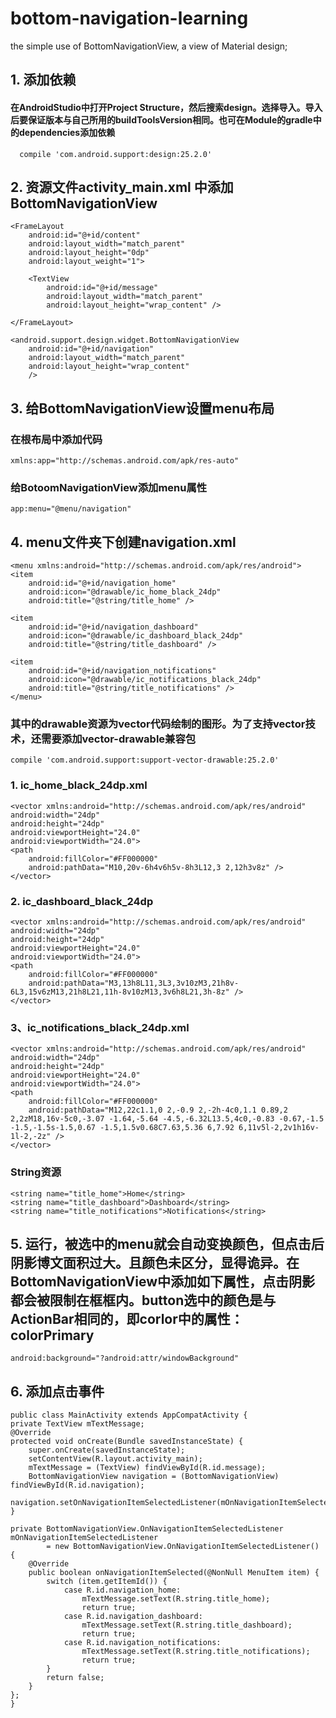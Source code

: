 # bottom-navigation-learning
the simple use of BottomNavigationView, a view of Material design; 

## 1. 添加依赖
#### 在AndroidStudio中打开Project Structure，然后搜索design。选择导入。导入后要保证版本与自己所用的buildToolsVersion相同。也可在Module的gradle中的dependencies添加依赖
      compile 'com.android.support:design:25.2.0'
     

## 2. 资源文件activity_main.xml 中添加BottomNavigationView
  <LinearLayout xmlns:android="http://schemas.android.com/apk/res/android"
    xmlns:app="http://schemas.android.com/apk/res-auto"
    android:layout_width="match_parent"
    android:layout_height="match_parent"
    android:orientation="vertical"
    >

    <FrameLayout
        android:id="@+id/content"
        android:layout_width="match_parent"
        android:layout_height="0dp"
        android:layout_weight="1">

        <TextView
            android:id="@+id/message"
            android:layout_width="match_parent"
            android:layout_height="wrap_content" />

    </FrameLayout>

    <android.support.design.widget.BottomNavigationView
        android:id="@+id/navigation"
        android:layout_width="match_parent"
        android:layout_height="wrap_content"
        />
</LinearLayout>

## 3. 给BottomNavigationView设置menu布局
### 在根布局中添加代码
    xmlns:app="http://schemas.android.com/apk/res-auto"
  
### 给BotoomNavigationView添加menu属性
    app:menu="@menu/navigation" 
## 4. menu文件夹下创建navigation.xml
    <menu xmlns:android="http://schemas.android.com/apk/res/android">
    <item
        android:id="@+id/navigation_home"
        android:icon="@drawable/ic_home_black_24dp"
        android:title="@string/title_home" />

    <item
        android:id="@+id/navigation_dashboard"
        android:icon="@drawable/ic_dashboard_black_24dp"
        android:title="@string/title_dashboard" />

    <item
        android:id="@+id/navigation_notifications"
        android:icon="@drawable/ic_notifications_black_24dp"
        android:title="@string/title_notifications" />
    </menu>
### 其中的drawable资源为vector代码绘制的图形。为了支持vector技术，还需要添加vector-drawable兼容包
    compile 'com.android.support:support-vector-drawable:25.2.0'
### 1.  ic_home_black_24dp.xml
    <vector xmlns:android="http://schemas.android.com/apk/res/android"
    android:width="24dp"
    android:height="24dp"
    android:viewportHeight="24.0"
    android:viewportWidth="24.0">
    <path
        android:fillColor="#FF000000"
        android:pathData="M10,20v-6h4v6h5v-8h3L12,3 2,12h3v8z" />
    </vector>
### 2. ic_dashboard_black_24dp
    <vector xmlns:android="http://schemas.android.com/apk/res/android"
    android:width="24dp"
    android:height="24dp"
    android:viewportHeight="24.0"
    android:viewportWidth="24.0">
    <path
        android:fillColor="#FF000000"
        android:pathData="M3,13h8L11,3L3,3v10zM3,21h8v-6L3,15v6zM13,21h8L21,11h-8v10zM13,3v6h8L21,3h-8z" />
    </vector>
### 3、ic_notifications_black_24dp.xml
    <vector xmlns:android="http://schemas.android.com/apk/res/android"
    android:width="24dp"
    android:height="24dp"
    android:viewportHeight="24.0"
    android:viewportWidth="24.0">
    <path
        android:fillColor="#FF000000"
        android:pathData="M12,22c1.1,0 2,-0.9 2,-2h-4c0,1.1 0.89,2 2,2zM18,16v-5c0,-3.07 -1.64,-5.64 -4.5,-6.32L13.5,4c0,-0.83 -0.67,-1.5 -1.5,-1.5s-1.5,0.67 -1.5,1.5v0.68C7.63,5.36 6,7.92 6,11v5l-2,2v1h16v-1l-2,-2z" />
    </vector>
### String资源
    <string name="title_home">Home</string>
    <string name="title_dashboard">Dashboard</string>
    <string name="title_notifications">Notifications</string>
##  5. 运行，被选中的menu就会自动变换颜色，但点击后阴影博文面积过大。且颜色未区分，显得诡异。在BottomNavigationView中添加如下属性，点击阴影都会被限制在框框内。button选中的颜色是与ActionBar相同的，即corlor中的属性：colorPrimary
    android:background="?android:attr/windowBackground"

## 6. 添加点击事件
    public class MainActivity extends AppCompatActivity {
    private TextView mTextMessage;
    @Override
    protected void onCreate(Bundle savedInstanceState) {
        super.onCreate(savedInstanceState);
        setContentView(R.layout.activity_main);
        mTextMessage = (TextView) findViewById(R.id.message);
        BottomNavigationView navigation = (BottomNavigationView) findViewById(R.id.navigation);
        navigation.setOnNavigationItemSelectedListener(mOnNavigationItemSelectedListener);
    }

    private BottomNavigationView.OnNavigationItemSelectedListener mOnNavigationItemSelectedListener
            = new BottomNavigationView.OnNavigationItemSelectedListener() {
        @Override
        public boolean onNavigationItemSelected(@NonNull MenuItem item) {
            switch (item.getItemId()) {
                case R.id.navigation_home:
                    mTextMessage.setText(R.string.title_home);
                    return true;
                case R.id.navigation_dashboard:
                    mTextMessage.setText(R.string.title_dashboard);
                    return true;
                case R.id.navigation_notifications:
                    mTextMessage.setText(R.string.title_notifications);
                    return true;
            }
            return false;
        }
    };
    }
